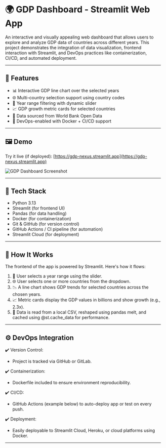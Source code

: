 # 🌍 GDP Dashboard - Streamlit Web App

An interactive and visually appealing web dashboard that allows users to explore and analyze GDP data of countries across different years. This project demonstrates the integration of data visualization, frontend interaction with Streamlit, and DevOps practices like containerization, CI/CD, and automated deployment.

---

## 📌 Features

- 📊 Interactive GDP line chart over the selected years
- 🌐 Multi-country selection support using country codes
- 📅 Year range filtering with dynamic slider
- 📈 GDP growth metric cards for selected countries
- 💾 Data sourced from World Bank Open Data
- 🚀 DevOps-enabled with Docker + CI/CD support

---

## 🖼️ Demo

Try it live (if deployed): [https://gdp-nexus.streamlit.app](https://gdp-nexus.streamlit.app)

![GDP Dashboard Screenshot](assets/demo.png)

---

## 🧰 Tech Stack

- Python 3.13
- Streamlit (for frontend UI)
- Pandas (for data handling)
- Docker (for containerization)
- Git & GitHub (for version control)
- GitHub Actions / CI pipeline (for automation)
- Streamlit Cloud (for deployment)

---
## 🚦 How It Works

The frontend of the app is powered by Streamlit. Here's how it flows:

1. 🎯 User selects a year range using the slider.
2. 🌐 User selects one or more countries from the dropdown.
3. 📉 A line chart shows GDP trends for selected countries across the chosen years.
4. 📈 Metric cards display the GDP values in billions and show growth (e.g., 2.3x).
5. 🧠 Data is read from a local CSV, reshaped using pandas melt, and cached using @st.cache_data for performance.

---

## ⚙️ DevOps Integration

✔️ Version Control:
- Project is tracked via GitHub or GitLab.

✔️ Containerization:
- Dockerfile included to ensure environment reproducibility.

✔️ CI/CD:
- GitHub Actions (example below) to auto-deploy app or test on every push.

✔️ Deployment:
- Easily deployable to Streamlit Cloud, Heroku, or cloud platforms using Docker.

---
